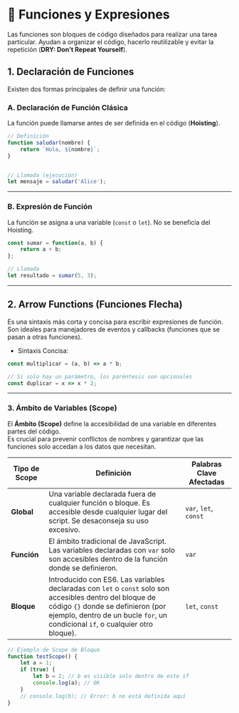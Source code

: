 # 🚀 Funciones y Expresiones

Las funciones son bloques de código diseñados para realizar una tarea particular. Ayudan a organizar el código, hacerlo reutilizable y evitar la repetición (**DRY: Don't Repeat Yourself**).

## 1. Declaración de Funciones

Existen dos formas principales de definir una función:

### A. Declaración de Función Clásica

La función puede llamarse antes de ser definida en el código (**Hoisting**).

```javascript
// Definición
function saludar(nombre) {
    return `Hola, ${nombre}`;
}


// Llamada (ejecución)
let mensaje = saludar('Alice'); 
```
----
### B. Expresión de Función

La función se asigna a una variable (`const` o `let`). No se beneficia del Hoisting.
```JavaScript
const sumar = function(a, b) {
    return a + b;
};

// Llamada
let resultado = sumar(5, 3);
```

----

## 2. Arrow Functions (Funciones Flecha)

Es una sintaxis más corta y concisa para escribir expresiones de función. Son ideales para manejadores de eventos y callbacks (funciones que se pasan a otras funciones).

- Sintaxis Concisa:
```JavaScript
const multiplicar = (a, b) => a * b;

// Si solo hay un parámetro, los paréntesis son opcionales
const duplicar = x => x * 2;
```
---

### 3. Ámbito de Variables (Scope)

El **Ámbito (Scope)** define la accesibilidad de una variable en diferentes partes del código.  
Es crucial para prevenir conflictos de nombres y garantizar que las funciones solo accedan a los datos que necesitan.

| Tipo de Scope | Definición | Palabras Clave Afectadas |
|----------------|-------------|----------------------------|
| **Global** | Una variable declarada fuera de cualquier función o bloque. Es accesible desde cualquier lugar del script. Se desaconseja su uso excesivo. | `var`, `let`, `const` |
| **Función** | El ámbito tradicional de JavaScript. Las variables declaradas con `var` solo son accesibles dentro de la función donde se definieron. | `var` |
| **Bloque** | Introducido con ES6. Las variables declaradas con `let` o `const` solo son accesibles dentro del bloque de código `{}` donde se definieron (por ejemplo, dentro de un bucle `for`, un condicional `if`, o cualquier otro bloque). | `let`, `const` |


```JavaScript
// Ejemplo de Scope de Bloque
function testScope() {
    let a = 1;
    if (true) {
        let b = 2; // b es visible solo dentro de este if
        console.log(a); // OK
    }
    // console.log(b); // Error: b no está definida aquí
}
```